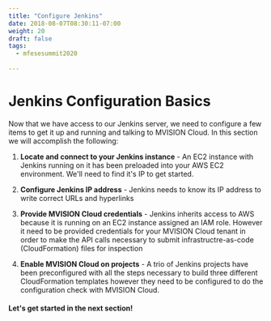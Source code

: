 ```yaml
---
title: "Configure Jenkins"
date: 2018-08-07T08:30:11-07:00
weight: 20
draft: false
tags:
  - mfesesummit2020
  
---
```


# Jenkins Configuration Basics

Now that we have access to our Jenkins server, we need to configure a few items to get it up and running and talking to MVISION Cloud.  In this section we will accomplish the following:

1. **Locate and connect to your Jenkins instance** - An EC2 instance with Jenkins running on it has been preloaded into your AWS EC2 environment.  We'll need to find it's IP to get started.

2. **Configure Jenkins IP address** - Jenkins needs to know its IP address to write correct URLs and hyperlinks

3. **Provide MVISION Cloud credentials** - Jenkins inherits access to AWS because it is running on an EC2 instance assigned an IAM role.
  However it need to be provided credentials for your MVISION Cloud tenant in order to make the API calls necessary to submit infrastructre-as-code (CloudFormation) files for inspection

4. **Enable MVISION Cloud on projects** - A trio of Jenkins projects have been preconfigured with all the steps necessary to build three different CloudFormation templates however they need to be configured to do the configuration check with MVISION Cloud.

#### Let's get started in the next section!